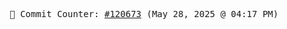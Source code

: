 <p align="center">
    <samp>
        📮 Commit Counter: <a href="https://github.com/Javascript-void0/Javascript-void0/commits/main">#120673</a> (May 28, 2025 @ 04:17 PM)
    </samp>
</p>